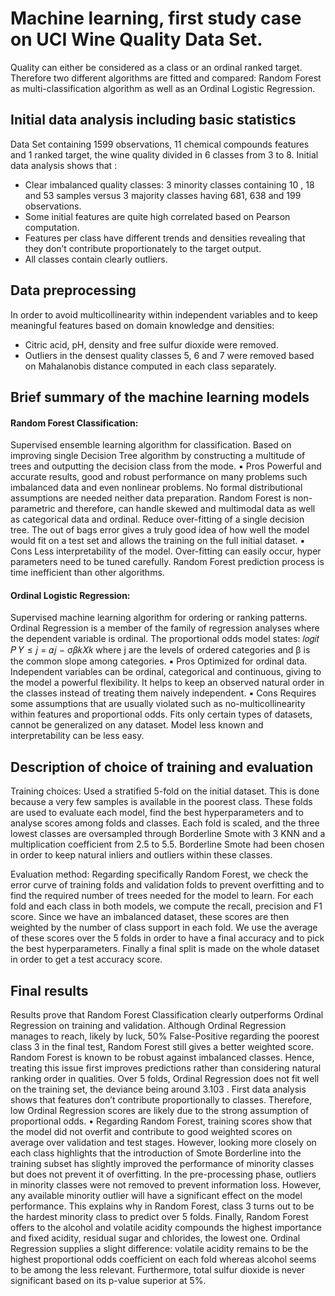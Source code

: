 # Machine learning, first study case on UCI Wine Quality Data Set.
Quality can either be considered as a class or an ordinal ranked target. Therefore two different algorithms are fitted and compared: Random Forest as multi-classification algorithm as well as an Ordinal Logistic Regression.

## Initial data analysis including basic statistics
Data Set containing 1599 observations, 11 chemical compounds features and 1 ranked target, the wine quality divided in 6 classes from 3 to 8.
Initial data analysis shows that :
  - Clear imbalanced quality classes: 3 minority classes containing 10 , 18 and 53 samples versus 3 majority classes having 681, 638 and 199 observations.
  - Some initial features are quite high correlated based on Pearson computation.
  - Features per class have different trends and densities revealing that they don’t contribute proportionately to the target output.
  - All classes contain clearly outliers.
 
 ## Data preprocessing
 In order to avoid multicollinearity within independent variables and to keep meaningful features based on domain knowledge and densities:    
 - Citric acid, pH, density and free sulfur dioxide were removed. 
 - Outliers in the densest quality classes 5, 6 and 7 were removed based on Mahalanobis distance computed in each class separately.
   
 ## Brief summary of the machine learning models
 
#### Random Forest Classification:
Supervised ensemble learning algorithm for classification.
Based on improving single Decision Tree algorithm by constructing a multitude of trees and outputting the decision class from the mode.
▪ Pros 
Powerful and accurate results, good and robust performance on many problems such imbalanced data and even nonlinear problems.
No formal distributional assumptions are needed neither data preparation. Random Forest is non-parametric and therefore, can handle skewed and multimodal data as well as categorical data and ordinal. 
Reduce over-fitting of a single decision tree.
The out of bags error gives a truly good idea of how well the model would fit on a test set and allows the training on the full initial dataset. 
▪ Cons 
Less interpretability of the model. 
Over-fitting can easily occur, hyper parameters need to be tuned carefully. 
Random Forest prediction process is time inefficient than other algorithms.

#### Ordinal Logistic Regression:
Supervised machine learning algorithm for ordering or ranking patterns. 
Ordinal Regression is a member of the family of regression analyses where the dependent variable is ordinal. 
The proportional odds model states: 𝑙𝑜𝑔𝑖𝑡 𝑃 𝑌 ≤ 𝑗 = 𝛼𝑗 − σ𝛽𝑘𝑋𝑘 where j are the levels of ordered categories and β is the common slope among categories.
▪ Pros 
Optimized for ordinal data. 
Independent variables can be ordinal, categorical and continuous, giving to the model a powerful flexibility. 
It helps to keep an observed natural order in the classes instead of treating them naively independent.
▪ Cons 
Requires some assumptions that are usually violated such as no-multicollinearity within features and proportional odds. 
Fits only certain types of datasets, cannot be generalized on any dataset. 
Model less known and interpretability can be less easy.

## Description of choice of training and evaluation
Training choices: Used a stratified 5-fold on the initial dataset. This is done because a very few samples is available in the poorest class. These folds are used to evaluate each model, find the best hyperparameters and to analyse scores among folds and classes. Each fold is scaled, and the three lowest classes are oversampled through Borderline Smote with 3 KNN and a multiplication coefficient from 2.5 to 5.5. Borderline Smote had been chosen in order to keep natural inliers and outliers within these classes. 

Evaluation method: Regarding specifically Random Forest, we check the error curve of training folds and validation folds to prevent overfitting and to find the required number of trees needed for the model to learn. For each fold and each class in both models, we compute the recall, precision and F1 score. Since we have an imbalanced dataset, these scores are then weighted by the number of class support in each fold. We use the average of these scores over the 5 folds in order to have a final accuracy and to pick the best hyperparameters. Finally a final split is made on the whole dataset in order to get a test accuracy score.

## Final results
Results prove that Random Forest Classification clearly outperforms Ordinal Regression on training and validation. Although Ordinal Regression manages to reach, likely by luck, 50% False-Positive regarding the poorest class 3 in the final test, Random Forest still gives a better weighted score.
Random Forest is known to be robust against imbalanced classes. Hence, treating this issue first improves predictions rather than considering natural ranking order in qualities.
Over 5 folds, Ordinal Regression does not fit well on the training set, the deviance being around 3.103 . First data analysis shows that features don’t contribute proportionally to classes. Therefore, low Ordinal Regression scores are likely due to the strong assumption of proportional odds. • Regarding Random Forest, training scores show that the model did not overfit and contribute to good weighted scores on average over validation and test stages. However, looking more closely on each class highlights that the introduction of Smote Borderline into the training subset has slightly improved the performance of minority classes but does not prevent it of overfitting.
In the pre-processing phase, outliers in minority classes were not removed to prevent information loss. However, any available minority outlier will have a significant effect on the model performance. This explains why in Random Forest, class 3 turns out to be the hardest minority class to predict over 5 folds. 
Finally, Random Forest offers to the alcohol and volatile acidity compounds the highest importance and fixed acidity, residual sugar and chlorides, the lowest one. Ordinal Regression supplies a slight difference: volatile acidity remains to be the highest proportional odds coefficient on each fold whereas alcohol seems to be among the less relevant. Furthermore, total sulfur dioxide is never significant based on its p-value superior at 5%.
   

